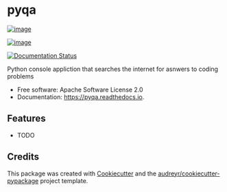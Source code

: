 pyqa
====

[![image](https://img.shields.io/pypi/v/pyqa.svg)](https://pypi.python.org/pypi/pyqa)

[![image](https://img.shields.io/travis/yusufadell/pyqa.svg)](https://travis-ci.com/yusufadell/pyqa)

[![Documentation Status](https://readthedocs.org/projects/pyqa/badge/?version=latest)](https://pyqa.readthedocs.io/en/latest/?version=latest)

Python console appliction that searches the internet for asnwers to coding problems

- Free software: Apache Software License 2.0
- Documentation: <https://pyqa.readthedocs.io>.

Features
--------

- TODO

Credits
-------

This package was created with
[Cookiecutter](https://github.com/audreyr/cookiecutter) and the
[audreyr/cookiecutter-pypackage](https://github.com/audreyr/cookiecutter-pypackage)
project template.
